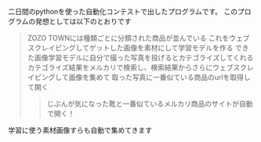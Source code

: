 二日間のpythonを使った自動化コンテストで出したプログラムです。
このプログラムの発想としては以下のとおりです

>ZOZO TOWNには種類ごとに分類された商品が並んでいる
>これをウェブスクレイピングしてゲットした画像を素材にして学習モデルを作る
>できた画像学習モデルに自分で撮った写真を投げるとカテゴライズしてくれる
>カテゴライズ結果をメルカリで検索し、検索結果からさらにウェブスクレイピングして画像を集めて
>取った写真に一番似ている商品のurlを取得して開く
>>じぶんが気になった靴と一番似ているメルカリ商品のサイトが自動で開く！

学習に使う素材画像すらも自動で集めてきます
